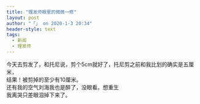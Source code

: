 ```yaml
---
title: "理发师眼里的微微一修"
layout: post
author: "「」 on 2020-1-3 20:34"
header-style: text
tags:
  - 新闻
  - 理发师
---
```


<head></head>
<body>
  今天去剪发了，和托尼说，剪个5cm就好了，托尼剪之前和我比划的确实是五厘米，
 <br> 结果！被剪掉的至少有10厘米。 
 <br> 还有我的空气刘海我也是醉了，没眼看。想重生
 <br> 我离哭只差眼泪掉下来了。
 <br>
</body>


